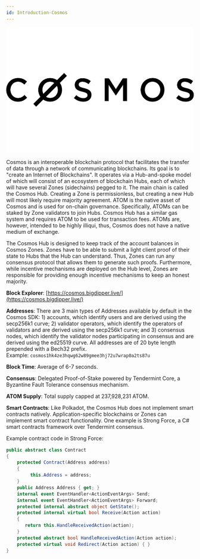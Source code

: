 ```yaml
---
id: Introduction-Cosmos
---
```

![Cosmos logo](logos/cosmos.png "=150x225")

Cosmos is an interoperable blockchain protocol that facilitates the transfer of data through a network of communicating blockchains. Its goal is to "create an Internet of Blockchains". It operates via a Hub-and-spoke model of which will consist of an ecosystem of blockchain Hubs, each of which will have several Zones (sidechains) pegged to it. The main chain is called the Cosmos Hub. Creating a Zone is permissionless, but creating a new Hub will most likely require majority agreement. ATOM is the native asset of Cosmos and is used for on-chain governance. Specifically, ATOMs can be staked by Zone validators to join Hubs. Cosmos Hub has a similar gas system and requires ATOM to be used for transaction fees. ATOMs are, however, intended to be highly illiqui, thus, Cosmos does not have a native medium of exchange.

The Cosmos Hub is designed to keep track of the account balances in Cosmos Zones. Zones have to be able to submit a light client proof of their state to Hubs that the Hub can understand. Thus, Zones can run any consensus protocol that allows them to generate such proofs. Furthermore, while incentive mechanisms are deployed on the Hub level, Zones are responsible for providing enough incentive mechanisms to keep an honest majority.

**Block Explorer**: [https://cosmos.bigdipper.live/](https://cosmos.bigdipper.live/)

**Addresses**: There are 3 main types of Addresses available by default in the Cosmos SDK: 1) accounts, which identify users and are derived using the secp256k1 curve; 2) validator operators, which identify the operators of validators and are derived using the secp256k1 curve; and 3) consensus nodes, which identify the validator nodes participating in consensus and are derived using the ed25519 curve. All addresses are of 20 byte length prepended with a Bech32 prefix.<br />
Example: `cosmos1hk4ze3hqwg62w89gmee3hj72u7wrap0a2ts87u`

**Block Time**: Average of 6-7 seconds.

**Consensus**: Delegated Proof-of-Stake powered by Tendermint Core, a Byzantine Fault Tolerance consensus mechanism.

**ATOM Supply**: Total supply capped at 237,928,231 ATOM.

**Smart Contracts**: Like Polkadot, the Cosmos Hub does not implement smart contracts natively. Application-specific blockchains or Zones can implement smart contract functionality. One example is Strong Force, a C# smart contracts framework over Tendermint consensus.

Example contract code in Strong Force:

```csharp
public abstract class Contract
{
    protected Contract(Address address)
    {
         this.Address = address;
    }
    public Address Address { get; }
    internal event EventHandler<ActionEventArgs> Send;
    internal event EventHandler<ActionEventArgs> Forward;
    protected internal abstract object GetState();
    protected internal virtual bool Receive(Action action)
    {
       return this.HandleReceivedAction(action);
    }
    protected abstract bool HandleReceivedAction(Action action);
    protected virtual void Redirect(Action action) { }
}
```
